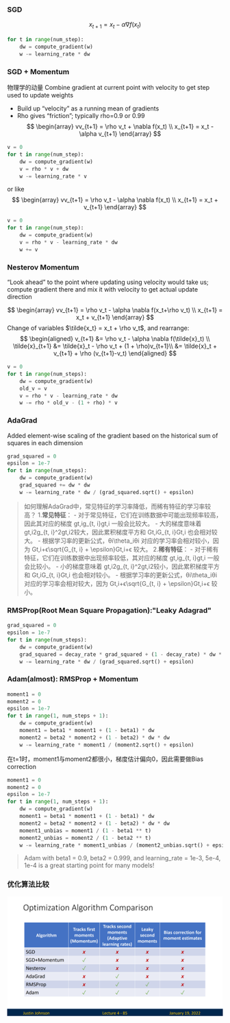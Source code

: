 ### SGD
$$
x_{t+1} = x_t - \alpha \nabla f(x_t)
$$
``` Python
for t in range(num_step):
	dw = compute_gradient(w)
	w -= learning_rate * dw
```

### SGD + Momentum
物理学的动量
Combine gradient at current point with velocity to get step used to update weights
- Build up “velocity” as a running mean of gradients 
- Rho gives “friction”; typically rho=0.9 or 0.99
$$
\begin{array}
vv_{t+1} = \rho v_t + \nabla f(x_t) \\
x_{t+1} = x_t - \alpha v_{t+1}
\end{array}
$$
```Python
v = 0
for t in range(num_step):
	dw = compute_gradient(w)
	v = rho * v + dw
	w -= learning_rate * v
```

or like
$$
\begin{array}
vv_{t+1} = \rho v_t - \alpha \nabla f(x_t) \\
x_{t+1} = x_t + v_{t+1}
\end{array}
$$
```Python
v = 0
for t in range(num_step):
	dw = compute_gradient(w)
	v = rho * v - learning_rate * dw
	w += v
```

### Nesterov Momentum
“Look ahead” to the point where updating using velocity would take us; compute gradient there and mix it with velocity to get actual update direction

$$
\begin{array}
	vv_{t+1} = \rho v_t - \alpha \nabla f(x_t+\rho v_t) \\
	x_{t+1} = x_t + v_{t+1}
\end{array}
$$
Change of variables $\tilde{x_t} = x_t + \rho v_t$, and rearrange:
$$
\begin{aligned}
	v_{t+1} &= \rho v_t - \alpha \nabla f(\tilde{x}_t) \\
	\tilde{x}_{t+1} &= \tilde{x}_t - \rho v_t + (1 + \rho)v_{t+1}\\
	 &= \tilde{x}_t + v_{t+1} + \rho (v_{t+1}-v_t)
\end{aligned}
$$

```Python
v = 0
for t in range(num_steps):
	dw = compute_gradient(w)
	old_v = v
	v = rho * v - learning_rate * dw
	w -= rho * old_v - (1 + rho) * v
```

### AdaGrad
Added element-wise scaling of the gradient based on the historical sum of squares in each dimension
```Python
grad_squared = 0
epsilon = 1e-7
for t in range(num_steps):
	dw = compute_gradient(w)
	grad_squared += dw * dw
	w -= learning_rate * dw / (grad_squared.sqrt() + epsilon)
```

>如何理解AdaGrad中，常见特征的学习率降低，而稀有特征的学习率较高？
>1.**常见特征**：
    - 对于常见特征，它们在训练数据中可能出现频率较高，因此其对应的梯度 gt,ig_{t, i}gt,i​ 一般会比较大。
    - 大的梯度意味着 gt,i2g_{t, i}^2gt,i2​ 较大，因此累积梯度平方和 Gt,iG_{t, i}Gt,i​ 也会相对较大。
    - 根据学习率的更新公式，θi\theta_iθi​ 对应的学习率会相对较小，因为 Gt,i+ϵ\sqrt{G_{t, i} + \epsilon}Gt,i​+ϵ​ 较大。
   2.**稀有特征**：
    - 对于稀有特征，它们在训练数据中出现频率较低，其对应的梯度 gt,ig_{t, i}gt,i​ 一般会比较小。
    - 小的梯度意味着 gt,i2g_{t, i}^2gt,i2​ 较小，因此累积梯度平方和 Gt,iG_{t, i}Gt,i​ 也会相对较小。
    - 根据学习率的更新公式，θi\theta_iθi​ 对应的学习率会相对较大，因为 Gt,i+ϵ\sqrt{G_{t, i} + \epsilon}Gt,i​+ϵ​ 较小。

### RMSProp(Root Mean Square Propagation):"Leaky Adagrad"
```Python
grad_squared = 0
epsilon = 1e-7
for t in range(num_steps):
	dw = compute_gradient(w)
	grad_squared = decay_rate * grad_squared + (1 - decay_rate) * dw * dw
	w -= learning_rate * dw / (grad_squared.sqrt() + epsilon)
```

### Adam(almost): RMSProp + Momentum
```Python
moment1 = 0
moment2 = 0
epsilon = 1e-7
for t in range(1, num_steps + 1):
	dw = compute_gradient(w)
	moment1 = beta1 * moment1 + (1 - beta1) * dw
	moment2 = beta2 * moment2 + (1 - beta2) * dw * dw
	w -= learning_rate * moment1 / (moment2.sqrt() + epsilon)
```
在t=1时，moment1与moment2都很小，梯度估计偏向0，因此需要做Bias correction

```Python
moment1 = 0
moment2 = 0
epsilon = 1e-7
for t in range(1, num_steps + 1):
	dw = compute_gradient(w)
	moment1 = beta1 * moment1 + (1 - beta1) * dw
	moment2 = beta2 * moment2 + (1 - beta2) * dw * dw
	moment1_unbias = moment1 / (1 - beta1 ** t)
	moment2_unbias = moment2 / (1 - beta2 ** t)
	w -= learning_rate * moment1_unbias / (moment2_unbias.sqrt() + epsilon)
```

>Adam with beta1 = 0.9, beta2 = 0.999, and learning_rate = 1e-3, 5e-4, 1e-4 is a great starting point for many models!

### 优化算法比较

![](../../img/Pasted%20image%2020240617194802.png)
